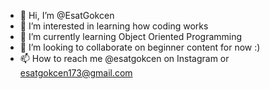 - 👋 Hi, I’m @EsatGokcen
- 👀 I’m interested in learning how coding works 
- 🌱 I’m currently learning Object Oriented Programming 
- 💞️ I’m looking to collaborate on beginner content for now :) 
- 📫 How to reach me @esatgokcen on Instagram or esatgokcen173@gmail.com 
